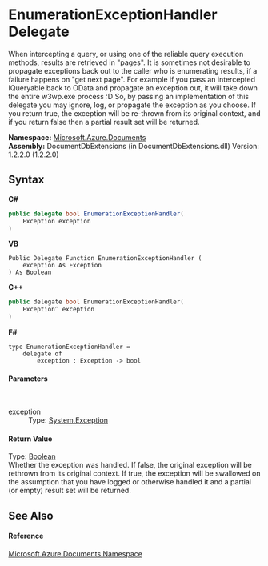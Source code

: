 # EnumerationExceptionHandler Delegate
 

When intercepting a query, or using one of the reliable query execution methods, results are retrieved in "pages". It is sometimes not desirable to propagate exceptions back out to the caller who is enumerating results, if a failure happens on "get next page". For example if you pass an intercepted IQueryable back to OData and propagate an exception out, it will take down the entire w3wp.exe process :D So, by passing an implementation of this delegate you may ignore, log, or propagate the exception as you choose. If you return true, the exception will be re-thrown from its original context, and if you return false then a partial result set will be returned.

**Namespace:**&nbsp;<a href="856b2e23-9c8b-2618-f913-67d85d500616">Microsoft.Azure.Documents</a><br />**Assembly:**&nbsp;DocumentDbExtensions (in DocumentDbExtensions.dll) Version: 1.2.2.0 (1.2.2.0)

## Syntax

**C#**<br />
``` C#
public delegate bool EnumerationExceptionHandler(
	Exception exception
)
```

**VB**<br />
``` VB
Public Delegate Function EnumerationExceptionHandler ( 
	exception As Exception
) As Boolean
```

**C++**<br />
``` C++
public delegate bool EnumerationExceptionHandler(
	Exception^ exception
)
```

**F#**<br />
``` F#
type EnumerationExceptionHandler = 
    delegate of 
        exception : Exception -> bool
```


#### Parameters
&nbsp;<dl><dt>exception</dt><dd>Type: <a href="http://msdn2.microsoft.com/en-us/library/c18k6c59" target="_blank">System.Exception</a><br /></dd></dl>

#### Return Value
Type: <a href="http://msdn2.microsoft.com/en-us/library/a28wyd50" target="_blank">Boolean</a><br />Whether the exception was handled. If false, the original exception will be rethrown from its original context. If true, the exception will be swallowed on the assumption that you have logged or otherwise handled it and a partial (or empty) result set will be returned.

## See Also


#### Reference
<a href="856b2e23-9c8b-2618-f913-67d85d500616">Microsoft.Azure.Documents Namespace</a><br />